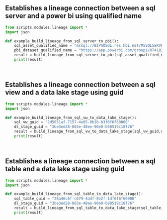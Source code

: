 ## Establishes a  lineage connection between a sql server and a power bi using qualified name

```python
from scripts.modules.lineage import *
import json

def example_build_lineage_from_sql_server_to_pbi():
    sql_asset_qualified_name = "mssql://BIPAOSQL.res.hbi.net/MSSQLSERVER/HBIDW/Samba/dim_Promo"
    pbi_dataset_qualified_name = "https://app.powerbi.com/groups/87418287-152f-44c8-931d-7fd6228dda48/datasets/06fa1311-2951-4f57-9037-4b07824fabde"
    result = build_lineage_from_sql_server_to_pbi(sql_asset_qualified_name,pbi_dataset_qualified_name)
    print(result)
```
<br />

## Establishes a  lineage connection between a sql view and a data lake stage using guid

```python
from scripts.modules.lineage import *
import json

def example_build_lineage_from_sql_vw_to_data_lake_stage():
    sql_vw_guid = "2d5051af-7157-4e85-8b1b-b3f6f6f60000"
    dl_stage_guid = "3be3ed28-803e-48ee-90e0-b98519c18f76"
    result = build_lineage_from_sql_vw_to_data_lake_stage(sql_vw_guid,dl_stage_guid)
    print(result)
```
<br />

## Establishes a  lineage connection between a sql table and a data lake stage using guid

```python
from scripts.modules.lineage import *
import json

def example_build_lineage_from_sql_table_to_data_lake_stage():
    sql_table_guid = "28a46c6f-c679-4ddf-8e2f-1df6f6f60000"
    dl_stage_guid = "3be3ed28-803e-48ee-90e0-b98519c18f76"
    result = build_lineage_from_sql_table_to_data_lake_stage(sql_table_guid,dl_stage_guid)
    print(result)
```
<br />